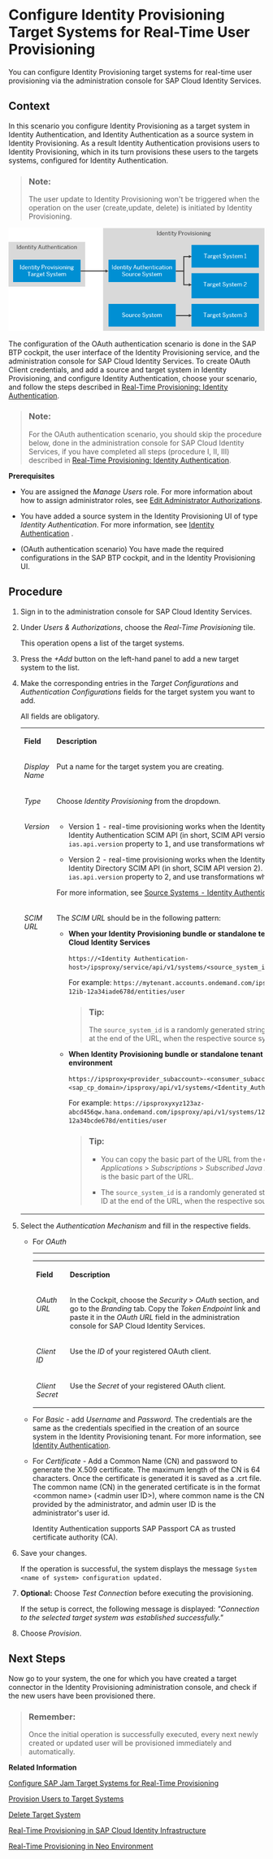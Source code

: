 <!-- loio334964514e8b48cb88c8ed07f5ee6a14 -->

# Configure Identity Provisioning Target Systems for Real-Time User Provisioning

You can configure Identity Provisioning target systems for real-time user provisioning via the administration console for SAP Cloud Identity Services.



## Context

In this scenario you configure Identity Provisioning as a target system in Identity Authentication, and Identity Authentication as a source system in Identity Provisioning. As a result Identity Authentication provisions users to Identity Provisioning, which in its turn provisions these users to the targets systems, configured for Identity Authentication.

> ### Note:  
> The user update to Identity Provisioning won't be triggered when the operation on the user \(create,update, delete\) is initiated by Identity Provisioning.

![](images/Configure_Identity_Provisioning_Target_System_d2dddcf.png)

The configuration of the OAuth authentication scenario is done in the SAP BTP cockpit, the user interface of the Identity Provisioning service, and the administration console for SAP Cloud Identity Services. To create OAuth Client credentials, and add a source and target system in Identity Provisioning, and configure Identity Authentication, choose your scenario, and follow the steps described in [Real-Time Provisioning: Identity Authentication](https://help.sap.com/viewer/f48e822d6d484fa5ade7dda78b64d9f5/Cloud/en-US/70afd909734842b08ff8f1be5b01bc2a.html).

> ### Note:  
> For the OAuth authentication scenario, you should skip the procedure below, done in the administration console for SAP Cloud Identity Services, if you have completed all steps \(procedure I, II, III\) described in [Real-Time Provisioning: Identity Authentication](https://help.sap.com/viewer/f48e822d6d484fa5ade7dda78b64d9f5/Cloud/en-US/70afd909734842b08ff8f1be5b01bc2a.html).

**Prerequisites**

-   You are assigned the *Manage Users* role. For more information about how to assign administrator roles, see [Edit Administrator Authorizations](edit-administrator-authorizations-86ee374.md).

-   You have added a source system in the Identity Provisioning UI of type *Identity Authentication*. For more information, see [Identity Authentication](https://help.sap.com/viewer/f48e822d6d484fa5ade7dda78b64d9f5/Cloud/en-US/e4e25f1fae094c2a89ad62159e1cd230.html) .
-   \(OAuth authentication scenario\) You have made the required configurations in the SAP BTP cockpit, and in the Identity Provisioning UI.



<a name="loio334964514e8b48cb88c8ed07f5ee6a14__steps_esh_zdb_vhb"/>

## Procedure

1.  Sign in to the administration console for SAP Cloud Identity Services.

2.  Under *Users & Authorizations*, choose the *Real-Time Provisioning* tile.

    This operation opens a list of the target systems.

3.  Press the *\+Add* button on the left-hand panel to add a new target system to the list.

4.  Make the corresponding entries in the *Target Configurations* and *Authentication Configurations* fields for the target system you want to add.

    All fields are obligatory.


    <table>
    <tr>
    <th valign="top">

    Field
    
    </th>
    <th valign="top">

    Description
    
    </th>
    </tr>
    <tr>
    <td valign="top">
    
    *Display Name* 
    
    </td>
    <td valign="top">
    
    Put a name for the target system you are creating.
    
    </td>
    </tr>
    <tr>
    <td valign="top">
    
    *Type*
    
    </td>
    <td valign="top">
    
    Choose *Identity Provisioning* from the dropdown.
    
    </td>
    </tr>
    <tr>
    <td valign="top">
    
    *Version*
    
    </td>
    <td valign="top">
    
    -   Version 1 - real-time provisioning works when the Identity Authentication source system uses the Identity Authentication SCIM API \(in short, SCIM API version 1\). This means, you need to set the `ias.api.version` property to 1, and use transformations which are relevant to SCIM API version 1.

    -   Version 2 - real-time provisioning works when the Identity Authentication source system uses the Identity Directory SCIM API \(in short, SCIM API version 2\). This means, you need to set the `ias.api.version` property to 2, and use transformations which are relevant to SCIM API version 2.

    For more information, see [Source Systems - Identity Authentication](https://help.sap.com/docs/IDENTITY_PROVISIONING/f48e822d6d484fa5ade7dda78b64d9f5/e4e25f1fae094c2a89ad62159e1cd230.html).
    
    </td>
    </tr>
    <tr>
    <td valign="top">
    
    *SCIM URL*
    
    </td>
    <td valign="top">
    
    The *SCIM URL* should be in the following pattern:

    -   **When your Identity Provisioning bundle or standalone tenant is running on the infrastructure of SAP Cloud Identity Services**

        `https://<Identity Authentication-host>/ipsproxy/service/api/v1/systems/<source_system_id>/entities/user`

        For example: `https://mytenant.accounts.ondemand.com/ipsproxy/api/v1/systems/12ab12345-6789-e1b2-12ib-12a34iade678d/entities/user`

        > ### Tip:  
        > The `source_system_id` is a randomly generated string of numbers and letters. You can see this ID at the end of the URL, when the respective source system is chosen in Identity Provisioning.

    -   **When Identity Provisioning bundle or standalone tenant is running on the SAP BTP, Neo environment**

        `https://ipsproxy<provider_subaccount>-<consumer_subaccount>.<sap_cp_domain>/ipsproxy/api/v1/systems/<Identity_Authentication_source_system_id>/entities/user`

        For example: `https://ipsproxyxyz123az-abcd456qw.hana.ondemand.com/ipsproxy/api/v1/systems/12ab12345-1234-a1b2-12ab-12a34bcde678d/entities/user`

        > ### Tip:  
        > -   You can copy the basic part of the URL from the cockpit. Under your subaccount, go to *Applications* \> *Subscriptions* \> *Subscribed Java Applications* \> *ipsproxy*. The *Application URL* is the basic part of the URL.
        > 
        > -   The `source_system_id` is a randomly generated string of numbers and letters. You can see this ID at the end of the URL, when the respective source system is chosen in Identity Provisioning.



    
    </td>
    </tr>
    </table>
    
5.  Select the *Authentication Mechanism* and fill in the respective fields.

    -   For *OAuth*

        ****


        <table>
        <tr>
        <th valign="top">

        Field
        
        </th>
        <th valign="top">

        Description
        
        </th>
        </tr>
        <tr>
        <td valign="top">
        
        *OAuth URL*
        
        </td>
        <td valign="top">
        
        In the Cockpit, choose the *Security* \> *OAuth* section, and go to the *Branding* tab. Copy the *Token Endpoint* link and paste it in the *OAuth URL* field in the administration console for SAP Cloud Identity Services.
        
        </td>
        </tr>
        <tr>
        <td valign="top">
        
        *Client ID*
        
        </td>
        <td valign="top">
        
        Use the *ID* of your registered OAuth client.
        
        </td>
        </tr>
        <tr>
        <td valign="top">
        
        *Client Secret*
        
        </td>
        <td valign="top">
        
        Use the *Secret* of your registered OAuth client.
        
        </td>
        </tr>
        </table>
        
    -   For *Basic* - add *Username* and *Password*. The credentials are the same as the credentials specified in the creation of an source system in the Identity Provisioning tenant. For more information, see [Identity Authentication](https://help.sap.com/viewer/f48e822d6d484fa5ade7dda78b64d9f5/Cloud/en-US/e4e25f1fae094c2a89ad62159e1cd230.html).
    -   For *Certificate* - Add a Common Name \(CN\) and password to generate the X.509 certificate. The maximum length of the CN is 64 characters. Once the certificate is generated it is saved as a .crt file. The common name \(CN\) in the generated certificate is in the format <common name\> \(<admin user ID\>\), where common name is the CN provided by the administrator, and admin user ID is the administrator's user id.

        Identity Authentication supports SAP Passport CA as trusted certificate authority \(CA\).


6.  Save your changes.

    If the operation is successful, the system displays the message `System <name of system> configuration updated.`

7.  **Optional:** Choose *Test Connection* before executing the provisioning.

    If the setup is correct, the following message is displayed: *"Connection to the selected target system was established successfully."*

8.  Choose *Provision*.




<a name="loio334964514e8b48cb88c8ed07f5ee6a14__postreq_nq5_pwf_rpb"/>

## Next Steps

Now go to your system, the one for which you have created a target connector in the Identity Provisioning administration console, and check if the new users have been provisioned there.

> ### Remember:  
> Once the initial operation is successfully executed, every next newly created or updated user will be provisioned immediately and automatically.

**Related Information**  


[Configure SAP Jam Target Systems for Real-Time Provisioning](configure-sap-jam-target-systems-for-real-time-provisioning-a923427.md "Tenant administrators can configure SAP Jam target systems for real-time provisioning via the administration console for SAP Cloud Identity Services.")

[Provision Users to Target Systems](provision-users-to-target-systems-af6f78b.md "Tenant administrators can provision users of Identity Authentication to SAP Jam and Identity Provisioning target systems target system.")

[Delete Target System](delete-target-system-6372e9a.md "As a tenant administrator, you can delete one or more target systems in a tenant of Identity Authentication.")

[Real-Time Provisioning in SAP Cloud Identity Infrastructure](https://help.sap.com/docs/IDENTITY_PROVISIONING/f48e822d6d484fa5ade7dda78b64d9f5/076758707f72491dbc8020b746845fac.html?version=Cloud)

[Real-Time Provisioning in Neo Environment](https://help.sap.com/docs/IDENTITY_PROVISIONING/f48e822d6d484fa5ade7dda78b64d9f5/45754b33edea45f9bb8bf713b1d10ef8.html?version=Cloud)

